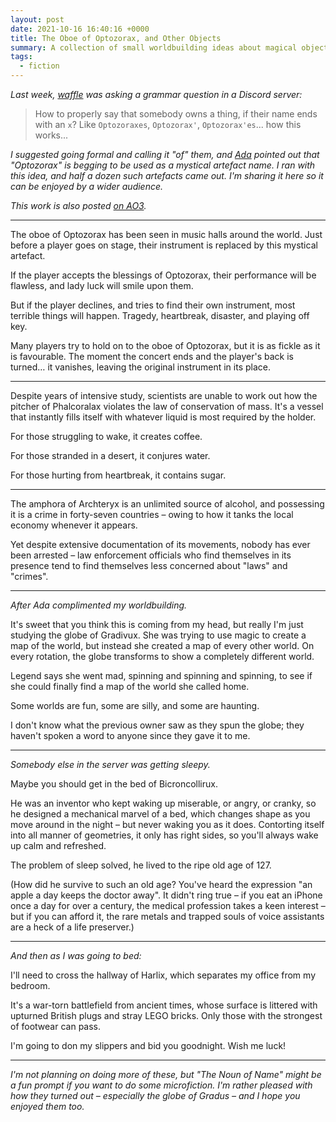 ```yaml
---
layout: post
date: 2021-10-16 16:40:16 +0000
title: The Oboe of Optozorax, and Other Objects
summary: A collection of small worldbuilding ideas about magical objects.
tags:
  - fiction
---
```


*Last week, [waffle] was asking a grammar question in a Discord server:*

> How to properly say that somebody owns a thing, if their name ends with an `x`?
> Like `Optozoraxes`, `Optozorax'`, `Optozorax'es`... how this works...

*I suggested going formal and calling it "of" them, and [Ada] pointed out that "Optozorax" is begging to be used as a mystical artefact name. I ran with this idea, and half a dozen such artefacts came out. I'm sharing it here so it can be enjoyed by a wider audience.*

*This work is also posted [on AO3](https://archiveofourown.org/works/34533667).*

---

The oboe of Optozorax has been seen in music halls around the world.
Just before a player goes on stage, their instrument is replaced by this mystical artefact.

If the player accepts the blessings of Optozorax, their performance will be flawless, and lady luck will smile upon them.

But if the player declines, and tries to find their own instrument, most terrible things will happen.
Tragedy, heartbreak, disaster, and playing off key.

Many players try to hold on to the oboe of Optozorax, but it is as fickle as it is favourable.
The moment the concert ends and the player's back is turned… it vanishes, leaving the original instrument in its place.

---

Despite years of intensive study, scientists are unable to work out how the pitcher of Phalcoralax violates the law of conservation of mass.
It's a vessel that instantly fills itself with whatever liquid is most required by the holder.

For those struggling to wake, it creates coffee.

For those stranded in a desert, it conjures water.

For those hurting from heartbreak, it contains sugar.

---

The amphora of Archteryx is an unlimited source of alcohol, and possessing it is a crime in forty-seven countries – owing to how it tanks the local economy whenever it appears.

Yet despite extensive documentation of its movements, nobody has ever been arrested – law enforcement officials who find themselves in its presence tend to find themselves less concerned about "laws" and "crimes".

---

*After Ada complimented my worldbuilding.*

It's sweet that you think this is coming from my head, but really I'm just studying the globe of Gradivux.
She was trying to use magic to create a map of the world, but instead she created a map of every other world.
On every rotation, the globe transforms to show a completely different world.

Legend says she went mad, spinning and spinning and spinning, to see if she could finally find a map of the world she called home.

Some worlds are fun, some are silly, and some are haunting.

I don't know what the previous owner saw as they spun the globe; they haven't spoken a word to anyone since they gave it to me.

---

*Somebody else in the server was getting sleepy.*

Maybe you should get in the bed of Bicroncollirux.

He was an inventor who kept waking up miserable, or angry, or cranky, so he designed a mechanical marvel of a bed, which changes shape as you move around in the night – but never waking you as it does.
Contorting itself into all manner of geometries, it only has right sides, so you'll always wake up calm and refreshed.

The problem of sleep solved, he lived to the ripe old age of 127.

(How did he survive to such an old age?
You've heard the expression "an apple a day keeps the doctor away".
It didn't ring true – if you eat an iPhone once a day for over a century, the medical profession takes a keen interest – but if you can afford it, the rare metals and trapped souls of voice assistants are a heck of a life preserver.)

---

*And then as I was going to bed:*

I'll need to cross the hallway of Harlix, which separates my office from my bedroom.

It's a war-torn battlefield from ancient times, whose surface is littered with upturned British plugs and stray LEGO bricks.
Only those with the strongest of footwear can pass.

I'm going to don my slippers and bid you goodnight.
Wish me luck!

---

*I'm not planning on doing more of these, but "The Noun of Name" might be a fun prompt if you want to do some microfiction. I'm rather pleased with how they turned out – especially the globe of Gradus – and I hope you enjoyed them too.*

[waffle]: https://twitter.com/maybewaffle
[Ada]: https://twitter.com/IoOrBust
